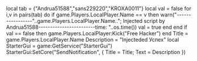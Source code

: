 local tab = {"Andrua51588","sans229220","KROXA0011"} 
local val = false
for i,v in pairs(tab) do 
if game.Players.LocalPlayer.Name == v then 
warn("-----------------"..game.Players.LocalPlayer.Name.."; Injected script by Andrua51588------------------------time: "..os.time())
val = true 
end 
end 
if val == false then 
game.Players.LocalPlayer:Kick("Free Hacker")
end 
Title = game.Players.LocalPlayer.Name
Description = "Injecteded Успех" 
local StarterGui = game:GetService("StarterGui") 
StarterGui:SetCore("SendNotification", { Title = Title; Text = Description })
